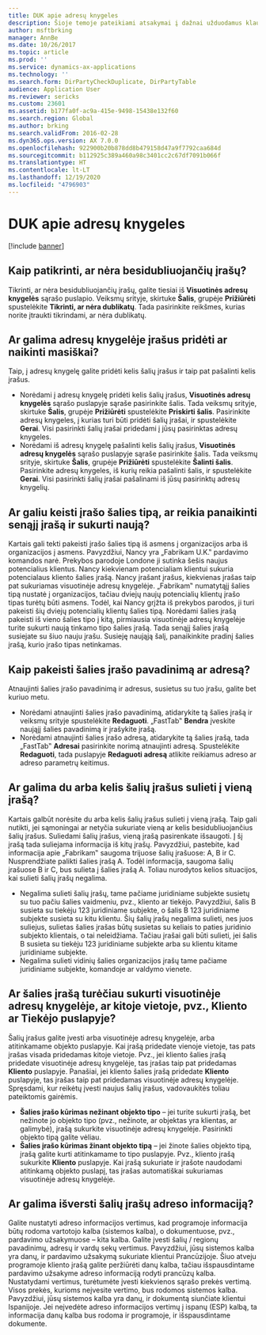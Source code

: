 ```yaml
---
title: DUK apie adresų knygeles
description: Šioje temoje pateikiami atsakymai į dažnai užduodamus klausimus, susijusius su adresų knygelėmis.
author: msftbrking
manager: AnnBe
ms.date: 10/26/2017
ms.topic: article
ms.prod: ''
ms.service: dynamics-ax-applications
ms.technology: ''
ms.search.form: DirPartyCheckDuplicate, DirPartyTable
audience: Application User
ms.reviewer: sericks
ms.custom: 23601
ms.assetid: b177fa0f-ac9a-415e-9498-15438e132f60
ms.search.region: Global
ms.author: brking
ms.search.validFrom: 2016-02-28
ms.dyn365.ops.version: AX 7.0.0
ms.openlocfilehash: 922900b20b878dd8b479158d47a9f7792caa684d
ms.sourcegitcommit: b112925c389a460a98c3401cc2c67df7091b066f
ms.translationtype: HT
ms.contentlocale: lt-LT
ms.lasthandoff: 12/19/2020
ms.locfileid: "4796903"
---
```

# <a name="address-books-faq"></a>DUK apie adresų knygeles

[!include [banner](../includes/banner.md)]

## <a name="how-do-i-check-for-duplicate-records"></a>Kaip patikrinti, ar nėra besidubliuojančių įrašų?

Tikrinti, ar nėra besidubliuojančių įrašų, galite tiesiai iš **Visuotinės adresų knygelės** sąrašo puslapio. Veiksmų srityje, skirtuke **Šalis**, grupėje **Prižiūrėti** spustelėkite **Tikrinti, ar nėra dublikatų**. Tada pasirinkite reikšmes, kurias norite įtraukti tikrindami, ar nėra dublikatų.

## <a name="can-i-bulk-add-or-delete-party-records-from-an-address-book"></a>Ar galima adresų knygelėje įrašus pridėti ar naikinti masiškai?

Taip, į adresų knygelę galite pridėti kelis šalių įrašus ir taip pat pašalinti kelis įrašus.

- Norėdami į adresų knygelę pridėti kelis šalių įrašus, **Visuotinės adresų knygelės** sąrašo puslapyje sąraše pasirinkite šalis. Tada veiksmų srityje, skirtuke **Šalis**, grupėje **Prižiūrėti** spustelėkite **Priskirti šalis**. Pasirinkite adresų knygeles, į kurias turi būti pridėti šalių įrašai, ir spustelėkite **Gerai**. Visi pasirinkti šalių įrašai pridedami į jūsų pasirinktas adresų knygeles.
- Norėdami iš adresų knygelę pašalinti kelis šalių įrašus, **Visuotinės adresų knygelės** sąrašo puslapyje sąraše pasirinkite šalis. Tada veiksmų srityje, skirtuke **Šalis**, grupėje **Prižiūrėti** spustelėkite **Šalinti šalis**. Pasirinkite adresų knygeles, iš kurių reikia pašalinti šalis, ir spustelėkite **Gerai**. Visi pasirinkti šalių įrašai pašalinami iš jūsų pasirinktų adresų knygelių.

## <a name="can-i-change-the-party-type-of-a-record-or-do-i-have-to-delete-the-old-record-and-create-a-new-one"></a>Ar galiu keisti įrašo šalies tipą, ar reikia panaikinti senąjį įrašą ir sukurti naują?

Kartais gali tekti pakeisti įrašo šalies tipą iš asmens į organizacijos arba iš organizacijos į asmens. Pavyzdžiui, Nancy yra „Fabrikam U.K.‟ pardavimo komandos narė. Prekybos parodoje Londone ji sutinka šešis naujus potencialius klientus. Nancy kiekvienam potencialiam klientui sukuria potencialaus kliento šalies įrašą. Nancy įrašant įrašus, kiekvienas įrašas taip pat sukuriamas visuotinėje adresų knygelėje. „Fabrikam‟ numatytąjį šalies tipą nustatė į organizacijos, tačiau dviejų naujų potencialių klientų įrašo tipas turėtų būti asmens. Todėl, kai Nancy grįžta iš prekybos parodos, ji turi pakeisti šių dviejų potencialių klientų šalies tipą. Norėdami šalies įrašą pakeisti iš vieno šalies tipo į kitą, pirmiausia visuotinėje adresų knygelėje turite sukurti naują tinkamo tipo šalies įrašą. Tada senąjį šalies įrašą susiejate su šiuo nauju įrašu. Susieję naująją šalį, panaikinkite pradinį šalies įrašą, kurio įrašo tipas netinkamas.

## <a name="how-do-i-change-the-name-or-address-of-a-party-record"></a>Kaip pakeisti šalies įrašo pavadinimą ar adresą?

Atnaujinti šalies įrašo pavadinimą ir adresus, susietus su tuo įrašu, galite bet kuriuo metu.

- Norėdami atnaujinti šalies įrašo pavadinimą, atidarykite tą šalies įrašą ir veiksmų srityje spustelėkite **Redaguoti**. „FastTab‟ **Bendra** įveskite naująjį šalies pavadinimą ir įrašykite įrašą.
- Norėdami atnaujinti šalies įrašo adresą, atidarykite tą šalies įrašą, tada „FastTab‟ **Adresai** pasirinkite norimą atnaujinti adresą. Spustelėkite **Redaguoti**, tada puslapyje **Redaguoti adresą** atlikite reikiamus adreso ar adreso parametrų keitimus.

## <a name="can-i-merge-two-or-more-party-records-into-one-record"></a>Ar galima du arba kelis šalių įrašus sulieti į vieną įrašą?

Kartais galbūt norėsite du arba kelis šalių įrašus sulieti į vieną įrašą. Taip gali nutikti, jei sąmoningai ar netyčia sukuriate vieną ar kelis besidubliuojančius šalių įrašus. Suliedami šalių įrašus, vieną įrašą pasirenkate išsaugoti. Į šį įrašą tada suliejama informacija iš kitų įrašų. Pavyzdžiui, pastebite, kad informacija apie „Fabrikam‟ saugoma trijuose šalių įrašuose: A, B ir C. Nusprendžiate palikti šalies įrašą A. Todėl informacija, saugoma šalių įrašuose B ir C, bus sulieta į šalies įrašą A. Toliau nurodytos kelios situacijos, kai sulieti šalių įrašų negalima.

- Negalima sulieti šalių įrašų, tame pačiame juridiniame subjekte susietų su tuo pačiu šalies vaidmeniu, pvz., kliento ar tiekėjo. Pavyzdžiui, šalis B susieta su tiekėju 123 juridiniame subjekte, o šalis B 123 juridiniame subjekte susieta su kitu klientu. Šių šalių įrašų negalima sulieti, nes juos suliejus, sulietas šalies įrašas būtų susietas su keliais to paties juridinio subjekto klientais, o tai neleidžiama. Tačiau įrašai gali būti sulieti, jei šalis B susieta su tiekėju 123 juridiniame subjekte arba su klientu kitame juridiniame subjekte.
- Negalima sulieti vidinių šalies organizacijos įrašų tame pačiame juridiniame subjekte, komandoje ar valdymo vienete.

## <a name="should-i-create-a-party-record-in-the-global-address-book-or-in-another-place-such-as-the-customer-or-vendor-page"></a>Ar šalies įrašą turėčiau sukurti visuotinėje adresų knygelėje, ar kitoje vietoje, pvz., Kliento ar Tiekėjo puslapyje?

Šalių įrašus galite įvesti arba visuotinėje adresų knygelėje, arba atitinkamame objekto puslapyje. Kai įrašą pridedate vienoje vietoje, tas pats įrašas visada pridedamas kitoje vietoje. Pvz., jei kliento šalies įrašą pridedate visuotinėje adresų knygelėje, tas įrašas taip pat pridedamas **Kliento** puslapyje. Panašiai, jei kliento šalies įrašą pridedate **Kliento** puslapyje, tas įrašas taip pat pridedamas visuotinėje adresų knygelėje. Spręsdami, kur reikėtų įvesti naujus šalių įrašus, vadovaukitės toliau pateiktomis gairėmis.

- **Šalies įrašo kūrimas nežinant objekto tipo** – jei turite sukurti įrašą, bet nežinote jo objekto tipo (pvz., nežinote, ar objektas yra klientas, ar galimybė), įrašą sukurkite visuotinėje adresų knygelėje. Pasirinkti objekto tipą galite vėliau.
- **Šalies įrašo kūrimas žinant objekto tipą** – jei žinote šalies objekto tipą, įrašą galite kurti atitinkamame to tipo puslapyje. Pvz., kliento įrašą sukurkite **Kliento** puslapyje. Kai įrašą sukuriate ir įrašote naudodami atitinkamą objekto puslapį, tas įrašas automatiškai sukuriamas visuotinėje adresų knygelėje.

## <a name="can-i-translate-address-information-for-party-records"></a>Ar galima išversti šalių įrašų adreso informaciją?

Galite nustatyti adreso informacijos vertimus, kad programoje informacija būtų rodoma vartotojo kalba (sistemos kalba), o dokumentuose, pvz., pardavimo užsakymuose – kita kalba. Galite įvesti šalių / regionų pavadinimų, adresų ir vardų sekų vertimus. Pavyzdžiui, jūsų sistemos kalba yra danų, ir pardavimo užsakymą sukuriate klientui Prancūzijoje. Šiuo atveju programoje kliento įrašą galite peržiūrėti danų kalba, tačiau išspausdintame pardavimo užsakyme adreso informaciją rodyti prancūzų kalba. Nustatydami vertimus, turėtumėte įvesti kiekvienos sąrašo prekės vertimą. Visos prekės, kurioms neįvesite vertimo, bus rodomos sistemos kalba. Pavyzdžiui, jūsų sistemos kalba yra danų, ir dokumentą siunčiate klientui Ispanijoje. Jei neįvedėte adreso informacijos vertimų į ispanų (ESP) kalbą, ta informacija danų kalba bus rodoma ir programoje, ir išspausdintame dokumente.
